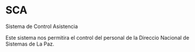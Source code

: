 # SCA
Sistema de Control Asistencia

Este sistema nos permitira el control del personal de la Direccio Nacional de Sistemas de La Paz.